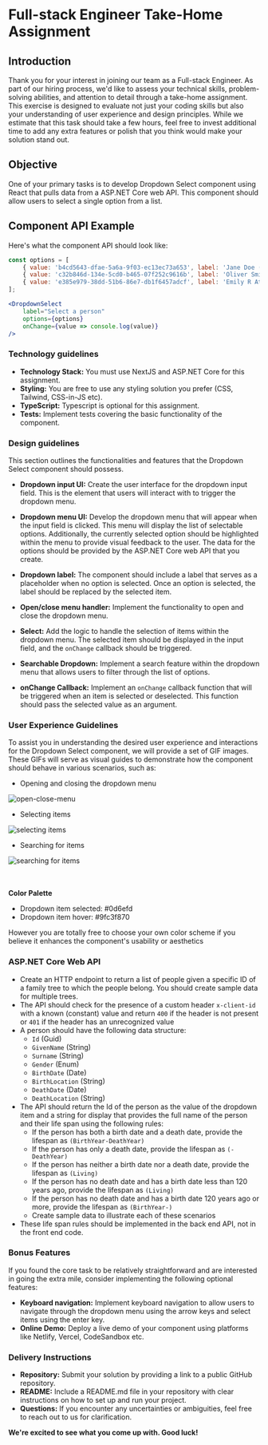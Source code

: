 # Full-stack Engineer Take-Home Assignment

## Introduction

Thank you for your interest in joining our team as a Full-stack Engineer. As part of our hiring process, we'd like to assess your technical skills, problem-solving abilities, and attention to detail through a take-home assignment. This exercise is designed to evaluate not just your coding skills but also your understanding of user experience and design principles. While we estimate that this task should take a few hours, feel free to invest additional time to add any extra features or polish that you think would make your solution stand out.

## Objective

One of your primary tasks is to develop Dropdown Select component using React that pulls data from a ASP.NET Core web API. This component should allow users to select a single option from a list.

## Component API Example

Here's what the component API should look like:

```jsx
const options = [
    { value: 'b4cd5643-dfae-5a6a-9f03-ec13ec73a653', label: 'Jane Doe (1877-1941)' },
    { value: 'c32b846d-134e-5cd0-b465-07f252c9616b', label: 'Oliver Smith (-1910)' },
    { value: 'e385e979-38dd-51b6-86e7-db1f6457adcf', label: 'Emily R Atkinson (Living)' },
];

<DropdownSelect
    label="Select a person"
    options={options}
    onChange={value => console.log(value)}
/>
```

### Technology guidelines

- **Technology Stack:** You must use NextJS and ASP.NET Core for this assignment.
- **Styling:** You are free to use any styling solution you prefer (CSS, Tailwind, CSS-in-JS etc).
- **TypeScript:** Typescript is optional for this assignment.
- **Tests:** Implement tests covering the basic functionality of the component.

### Design guidelines

This section outlines the functionalities and features that the Dropdown Select component should possess.

- **Dropdown input UI:** Create the user interface for the dropdown input field. This is the element that users will interact with to trigger the dropdown menu.

- **Dropdown menu UI:** Develop the dropdown menu that will appear when the input field is clicked. This menu will display the list of selectable options. Additionally, the currently selected option should be highlighted within the menu to provide visual feedback to the user. The data for the options should be provided by the ASP.NET Core web API that you create.

- **Dropdown label:** The component should include a label that serves as a placeholder when no option is selected. Once an option is selected, the label should be replaced by the selected item.

- **Open/close menu handler:** Implement the functionality to open and close the dropdown menu.

- **Select:** Add the logic to handle the selection of items within the dropdown menu. The selected item should be displayed in the input field, and the `onChange` callback should be triggered.

- **Searchable Dropdown:** Implement a search feature within the dropdown menu that allows users to filter through the list of options.

- **onChange Callback:** Implement an `onChange` callback function that will be triggered when an item is selected or deselected. This function should pass the selected value as an argument.


### User Experience Guidelines

To assist you in understanding the desired user experience and interactions for the Dropdown Select component, we will provide a set of GIF images. These GIFs will serve as visual guides to demonstrate how the component should behave in various scenarios, such as:

- Opening and closing the dropdown menu

<div align="left">
  <img src="https://github.com/washingtonsoares/frontend-take-home-assignment/assets/5726140/8b1d3616-677e-49e7-b2d9-0e46ebd0482d" alt="open-close-menu" />
</div>

- Selecting items

<div align="left">
 <img src="https://github.com/washingtonsoares/frontend-take-home-assignment/assets/5726140/4ae24c61-65c0-4ea2-abce-6666bf0d0032" alt="selecting items" />
</div>

- Searching for items

<div align="left">
 <img src="https://github.com/washingtonsoares/frontend-take-home-assignment/assets/5726140/682afdb9-b4cc-4d7b-b0f0-a6bafcdff02b" alt="searching for items" />
</div>

<br />
<br />

**Color Palette**

- Dropdown item selected: #0d6efd
- Dropdown item hover: #9fc3f870

However you are totally free to choose your own color scheme if you believe it enhances the component's usability or aesthetics

### ASP.NET Core Web API

- Create an HTTP endpoint to return a list of people given a specific ID of a family tree to which the people belong. You should create sample data for multiple trees.
- The API should check for the presence of a custom header `x-client-id` with a known (constant) value and return `400` if the header is not present or `401` if the header has an unrecognized value
- A person should have the following data structure:
  - `Id` (Guid)
  - `GivenName` (String)
  - `Surname` (String)
  - `Gender` (Enum)
  - `BirthDate` (Date)
  - `BirthLocation` (String)
  - `DeathDate` (Date)
  - `DeathLocation` (String)
- The API should return the Id of the person as the value of the dropdown item and a string for display that provides the full name of the person and their life span using the following rules:
  - If the person has both a birth date and a death date, provide the lifespan as `(BirthYear-DeathYear)`
  - If the person has only a death date, provide the lifespan as `(-DeathYear)`
  - If the person has neither a birth date nor a death date, provide the lifespan as `(Living)`
  - If the person has no death date and has a birth date less than 120 years ago, provide the lifespan as `(Living)`
  - If the person has no death date and has a birth date 120 years ago or more, provide the lifespan as `(BirthYear-)`
  - Create sample data to illustrate each of these scenarios
- These life span rules should be implemented in the back end API, not in the front end code.

### Bonus Features

If you found the core task to be relatively straightforward and are interested in going the extra mile, consider implementing the following optional features:

- **Keyboard navigation:** Implement keyboard navigation to allow users to navigate through the dropdown menu using the arrow keys and select items using the enter key.
- **Online Demo:** Deploy a live demo of your component using platforms like Netlify, Vercel, CodeSandbox etc.

### Delivery Instructions

- **Repository:** Submit your solution by providing a link to a public GitHub repository.
- **README:** Include a README.md file in your repository with clear instructions on how to set up and run your project.
- **Questions:** If you encounter any uncertainties or ambiguities, feel free to reach out to us for clarification.

**We're excited to see what you come up with. Good luck!**
